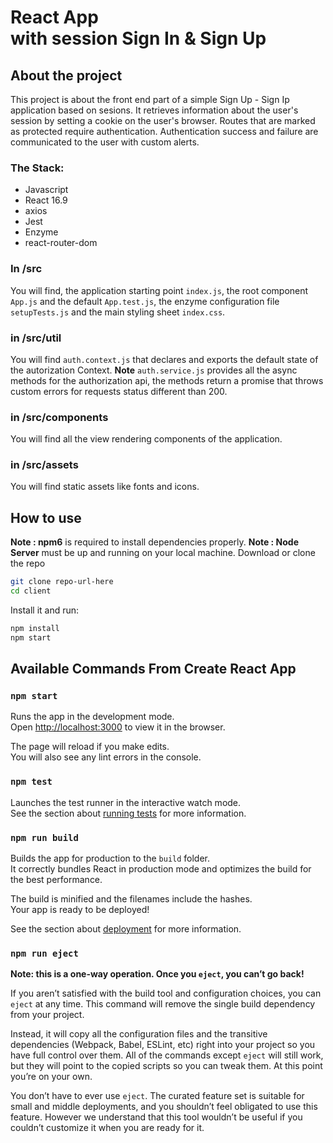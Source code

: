 <MainGrid>

<HeaderTitle>
  
# React App <br/> with session Sign In & Sign Up
<TitleAction href="https://github.com/stefanosAgelastos/localSessionAuthwithJest/tree/master/client" label="Go to github repo" />
  
<TitleAction href="" disabled label="See the demo" />
</HeaderTitle>

<InfoGrid>

<InfoPaper>

## About the project
This project is about the front end part of a simple Sign Up - Sign Ip application based on sesions. It retrieves information about the user's session by setting a cookie on the user's browser.
Routes that are marked as protected require authentication. Authentication success and failure are communicated to the user with custom alerts.

</InfoPaper>

<InfoPaper>
<MyChip label="Javascript"/>
<MyChip label="React 16.9"/>
<MyChip label="react-router-dom"/>
<MyChip label="axios"/>
</InfoPaper>

</InfoGrid>

<PanelGrid>
<Panel id="1" heading="What?" secondaryHeading="About the technologies I used" >

### The Stack:
- Javascript
- React 16.9
- axios
- Jest
- Enzyme
- react-router-dom
</Panel>

<Panel id="2" heading="For Devs" secondaryHeading="About the project structure" >

### In /src

You will find, the application starting point `index.js`, the root component `App.js` and the default `App.test.js`, the enzyme configuration file `setupTests.js` and the main styling sheet `index.css`.

### in /src/util

You will find `auth.context.js` that declares and exports the default state of the autorization Context. 
**Note** `auth.service.js` provides all the async methods for the authorization api, the methods return a promise that throws custom errors for requests status different than 200.

### in /src/components

You will find all the view rendering components of the application. 

### in /src/assets

You will find static assets like fonts and icons.

</Panel>

<Panel id="3" heading="For Devs" secondaryHeading="Clone and install" >

## How to use

**Note : npm6** is required to install dependencies properly.
**Note : Node Server** must be up and running on your local machine.
Download or clone the repo

```sh
git clone repo-url-here
cd client
```

Install it and run:

```sh
npm install
npm start
```  

</Panel>

<Panel id="4" heading="For Devs" secondaryHeading="NPM scripts" >

## Available Commands From Create React App

### `npm start`

Runs the app in the development mode.<br>
Open [http://localhost:3000](http://localhost:3000) to view it in the browser.

The page will reload if you make edits.<br>
You will also see any lint errors in the console.

### `npm test`

Launches the test runner in the interactive watch mode.<br>
See the section about [running tests](#running-tests) for more information.

### `npm run build`

Builds the app for production to the `build` folder.<br>
It correctly bundles React in production mode and optimizes the build for the best performance.

The build is minified and the filenames include the hashes.<br>
Your app is ready to be deployed!

See the section about [deployment](#deployment) for more information.

### `npm run eject`

**Note: this is a one-way operation. Once you `eject`, you can’t go back!**

If you aren’t satisfied with the build tool and configuration choices, you can `eject` at any time. This command will remove the single build dependency from your project.

Instead, it will copy all the configuration files and the transitive dependencies (Webpack, Babel, ESLint, etc) right into your project so you have full control over them. All of the commands except `eject` will still work, but they will point to the copied scripts so you can tweak them. At this point you’re on your own.

You don’t have to ever use `eject`. The curated feature set is suitable for small and middle deployments, and you shouldn’t feel obligated to use this feature. However we understand that this tool wouldn’t be useful if you couldn’t customize it when you are ready for it.


</Panel>

</PanelGrid>


</MainGrid>